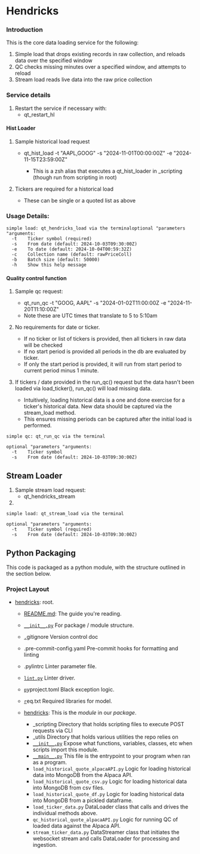 # Hendricks

### Introduction

This is the core data loading service for the following:

1. Simple load that drops existing records in raw collection, and reloads data over the specified window
2. QC checks missing minutes over a specified window, and attempts to reload
3. Stream load reads live data into the raw price collection

### Service details

1. Restart the service if necessary with:
   * qt_restart_hl

#### Hist Loader

1. Sample historical load request

   * qt_hist_load -t "AAPL,GOOG" -s "2024-11-01T00:00:00Z" -e "2024-11-15T23:59:00Z"

     * This is a zsh alias that executes a qt_hist_loader in _scripting (though run from scripting in root)
2. Tickers are required for a historical load

   * These can be single or a quoted list as above

### Usage Details:

```
simple load: qt_hendricks_load via the terminaloptional "parameters "arguments:
  -t    Ticker symbol (required)
  -s    From date (default: 2024-10-03T09:30:00Z)
  -e    To date (default: 2024-10-04T00:59:32Z)
  -c    Collection name (default: rawPriceColl)
  -b    Batch size (default: 50000)
  -h    Show this help message
```

#### Quality control function

1. Sample qc request:

   * qt_run_qc -t "GOOG, AAPL" -s "2024-01-02T11:00:00Z -e "2024-11-20T11:10:00Z"
   * Note these are UTC times that translate to 5 to 5:10am
2. No requirements for date or ticker.

   * If no ticker or list of tickers is provided, then all tickers in raw data will be checked
   * If no start period is provided all periods in the db are evaluated by ticker.
   * If only the start period is provided, it will run from start period to current period minus 1 minute.
3. If tickers / date provided in the run_qc() request but the data hasn't been loaded via load_ticker(), run_qc() will load missing data.

   * Intuitively, loading historical data is a one and done exercise for a ticker's historical data.  New data should be captured via the stream_load method.
   * This ensures missing periods can be captured after the initial load is performed.

```
simple qc: qt_run_qc via the terminal
  
optional "parameters "arguments:
  -t    Ticker symbol
  -s    From date (default: 2024-10-03T09:30:00Z)
```

## Stream Loader

1. Sample stream load request:
   * qt_hendricks_stream
2. 

```
simple load: qt_stream_load via the terminal
  
optional "parameters "arguments:
  -t    Ticker symbol (required)
  -s    From date (default: 2024-10-03T09:30:00Z)
```

## Python Packaging

This code is packaged as a python module, with the structure outlined in the section below.

### Project Layout

* [hendricks](collectability_model): root.
  * [README.md](README.md):
    The guide you're reading.
  * [`__init__.py`](lab1/__init__.py)
    For package / module structure.
  * [`.`](lab1/__init__.py)gitignore
    Version control doc
  * .pre-commit-config.yaml
    Pre-commit hooks for formatting and linting
  * .pylintrc
    Linter parameter file.
  * [`lint.py`](lab1/__init__.py)
    Linter driver.
  * [`p`](lab1/__init__.py)yproject.toml
    Black exception logic.
  * [`r`](lab1/__init__.py)eq.txt
    Required libraries for model.
  * [hendricks](.): This is the *module* in our *package*.

    * _scripting
      Directory that holds scripting files to execute POST requests via CLI
    * _utils
      Directory that holds various utilities the repo relies on
    * [`__init__.py`](lab1/__init__.py)
      Expose what functions, variables, classes, etc when scripts import this module.
    * [`__main__.py`](lab1/__main__.py)
      This file is the entrypoint to your program when ran as a program.
    * `load_historical_quote_alpacaAPI.py`
      Logic for loading historical data into MongoDB from the Alpaca API.
    * `load_historical_quote_csv.py`
      Logic for loading historical data into MongoDB from csv files.
    * `load_historical_quote_df.py`
      Logic for loading historical data into MongoDB from a pickled dataframe.
    * `load_ticker_data.py`
      DataLoader class that calls and drives the individual methods above.
    * `qc_historical_quote_alpacaAPI.py`
      Logic for running QC of loaded data against the Alpaca API.
    * `stream_ticker_data.py`
      DataStreamer class that initiates the websocket stream and calls DataLoader for processing and ingestion.
